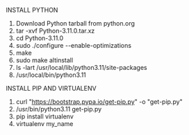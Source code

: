 
INSTALL PYTHON

1) Download Python tarball from python.org
2) tar -xvf Python-3.11.0.tar.xz
3) cd Python-3.11.0
4) sudo ./configure --enable-optimizations
5) make
6) sudo make altinstall
7) ls -lart /usr/local/lib/python3.11/site-packages
8) /usr/local/bin/python3.11

INSTALL PIP AND VIRTUALENV

1) curl "https://bootstrap.pypa.io/get-pip.py" -o "get-pip.py"
2) /usr/bin/python3.11 get-pip.py
3) pip install virtualenv
4) virtualenv my_name
